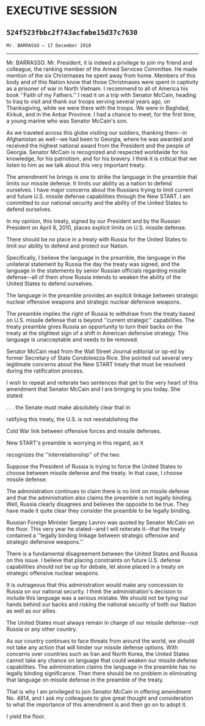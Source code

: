 # EXECUTIVE SESSION
## `524f523fbbc2f743acfabe15d37c7630`
`Mr. BARRASSO — 17 December 2010`

---


Mr. BARRASSO. Mr. President, it is indeed a privilege to join my 
friend and colleague, the ranking member of the Armed Services 
Committee. He made mention of the six Christmases he spent away from 
home. Members of this body and of this Nation know that those 
Christmases were spent in captivity as a prisoner of war in North 
Vietnam. I recommend to all of America his book ''Faith of my 
Fathers.'' I read it on a trip with Senator McCain, heading to Iraq to 
visit and thank our troops serving several years ago, on Thanksgiving, 
while we were there with the troops. We were in Baghdad, Kirkuk, and in 
the Anbar Province. I had a chance to meet, for the first time, a young 
marine who was Senator McCain's son.

As we traveled across this globe visiting our soldiers, thanking 
them--in Afghanistan as well--we had been to Georgia, where he was 
awarded and received the highest national award from the President and 
the people of Georgia. Senator McCain is recognized and respected 
worldwide for his knowledge, for his patriotism, and for his bravery. I 
think it is critical that we listen to him as we talk about this very 
important treaty.

The amendment he brings is one to strike the language in the preamble 
that limits our missile defense. It limits our ability as a nation to 
defend ourselves. I have major concerns about the Russians trying to 
limit current and future U.S. missile defense capabilities through the 
New START. I am committed to our national security and the ability of 
the United States to defend ourselves.

In my opinion, this treaty, signed by our President and by the 
Russian President on April 8, 2010, places explicit limits on U.S. 
missile defense.

There should be no place in a treaty with Russia for the United 
States to limit our ability to defend and protect our Nation.

Specifically, I believe the language in the preamble, the language in 
the unilateral statement by Russia the day the treaty was signed, and 
the language in the statements by senior Russian officials regarding 
missile defense--all of them show Russia intends to weaken the ability 
of the United States to defend ourselves.

The language in the preamble provides an explicit linkage between 
strategic nuclear offensive weapons and strategic nuclear defensive 
weapons.

The preamble implies the right of Russia to withdraw from the treaty 
based on U.S. missile defense that is beyond ''current strategic'' 
capabilities. The treaty preamble gives Russia an opportunity to turn 
their backs on the treaty at the slightest sign of a shift in American 
defensive strategy. This language is unacceptable and needs to be 
removed.

Senator McCain read from the Wall Street Journal editorial or op-ed 
by former Secretary of State Condoleezza Rice. She pointed out several 
very legitimate concerns about the New START treaty that must be 
resolved during the ratification process.

I wish to repeat and reiterate two sentences that get to the very 
heart of this amendment that Senator McCain and I are bringing to you 
today. She stated:




 . . . the Senate must make absolutely clear that in 


 ratifying this treaty, the U.S. is not reestablishing the 


 Cold War link between offensive forces and missile defenses. 


 New START's preamble is worrying in this regard, as it 


 recognizes the ''interrelationship'' of the two.


Suppose the President of Russia is trying to force the United States 
to choose between missile defense and the treaty. In that case, I 
choose missile defense.

The administration continues to claim there is no limit on missile 
defense and that the administration also claims the preamble is not 
legally binding. Well, Russia clearly disagrees and believes the 
opposite to be true. They have made it quite clear they consider the 
preamble to be legally binding.

Russian Foreign Minister Sergey Lavrov was quoted by Senator McCain 
on the floor. This very year he stated--and I will reiterate it--that 
the treaty contained a ''legally binding linkage between strategic 
offensive and strategic defensive weapons.''

There is a fundamental disagreement between the United States and 
Russia on this issue. I believe that placing constraints on future U.S. 
defense capabilities should not be up for debate, let alone placed in a 
treaty on strategic offensive nuclear weapons.

It is outrageous that this administration would make any concession 
to Russia on our national security. I think the administration's 
decision to include this language was a serious mistake. We should not 
be tying our hands behind our backs and risking the national security 
of both our Nation as well as our allies.

The United States must always remain in charge of our missile 
defense--not Russia or any other country.

As our country continues to face threats from around the world, we 
should not take any action that will hinder our missile defense 
options. With concerns over countries such as Iran and North Korea, the 
United States cannot take any chance on language that could weaken our 
missile defense capabilities. The administration claims the language in 
the preamble has no legally binding significance. Then there should be 
no problem in eliminating that language on missile defense in the 
preamble of the treaty.

That is why I am privileged to join Senator McCain in offering 
amendment No. 4814, and I ask my colleagues to give great thought and 
consideration to what the importance of this amendment is and then go 
on to adopt it.

I yield the floor.